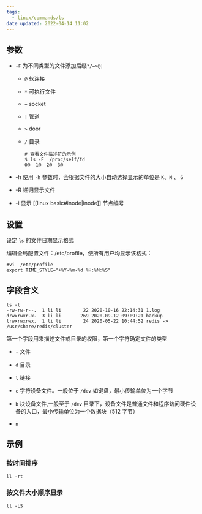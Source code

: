 ```yaml
---
tags:
  - linux/commands/ls
date updated: 2022-04-14 11:02
---
```


## 参数

- `-F` 为不同类型的文件添加后缀`*/=>@|`
  - `@`  软连接
  - `*` 可执行文件
  - `=` socket
  - `|` 管道
  - `>` door
  - `/` 目录

    ```shell
    # 查看文件描述符的示例
    $ ls -F  /proc/self/fd
    0@  1@  2@  3@
    ```

- -h 使用 `-h` 参数时，会根据文件的大小自动选择显示的单位是 `K`、`M` 、 `G`

- -R 递归显示文件

- -i 显示 [[linux basic#inode|inode]] 节点编号

## 设置

设定 `ls` 的文件日期显示格式

编辑全局配置文件：/etc/profile，使所有用户均显示该格式：

```shell
#vi  /etc/profile
export TIME_STYLE="+%Y-%m-%d %H:%M:%S"
```

## 字段含义

```shell
ls -l
-rw-rw-r--.  1 li li        22 2020-10-16 22:14:31 1.log
drwxrwxr-x.  3 li li       269 2020-09-12 09:09:21 backup
lrwxrwxrwx.  1 li li        24 2020-05-22 10:44:52 redis -> /usr/share/redis/cluster
```

第一个字段用来描述文件或目录的权限，第一个字符确定文件的类型

- `-` 文件

- `d` 目录

- `l` 链接

- `c` 字符设备文件。一般位于 `/dev` 如键盘，最小传输单位为一个字节

- `b` 块设备文件,一般至于 `/dev` 目录下，设备文件是普通文件和程序访问硬件设备的入口，最小传输单位为一个数据块（512 字节）

- `n`

## 示例

### 按时间排序

```shell
ll -rt
```

### 按文件大小顺序显示

```shell
ll -LS
```
